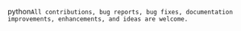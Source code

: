 python```All contributions, bug reports, bug fixes, documentation improvements, enhancements, and ideas are welcome.```
